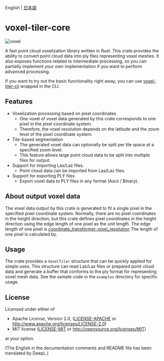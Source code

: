 English | [日本語](README.ja.md)

# voxel-tiler-core

![voxel](https://github.com/azishio/voxel-tiler-core-rs/assets/127939746/2c1402c1-03a1-4c05-af64-daa3ea2976a0)

A fast point cloud voxelization library written in Rust.
This crate provides the ability to convert point cloud data into ply files representing voxel meshes.
It also exposes functions related to intermediate processing, so you can partially implement your own implementation if
you want to perform advanced processing.

If you want to try out the basic functionality right away, you can
use [voxel-tiler-cli](https://crates.io/crates/voxel-tiler-cli) wrapped in the CLI.

## Features

+ Voxelization processing based on pixel coordinates
    + One voxel of voxel data generated by this crate corresponds to one pixel in the pixel coordinate system.
    + Therefore, the voxel resolution depends on the latitude and the zoom level of the pixel coordinate system.
+ Tile-based segmentation
    + The generated voxel data can optionally be split per tile space at a specified zoom level.
    + This feature allows large point cloud data to be split into multiple files for output.
+ Support for importing Las/Laz files.
    + Point cloud data can be imported from Las/Laz files.
+ Support for exporting PLY files
    + Export voxel data to PLY files in any format (Ascii / Binary).

## About output voxel data

The voxel data output by this crate is generated to fit a single pixel in the specified pixel coordinate system.
Normally, there are no pixel coordinates in the height direction, but this crate defines pixel coordinates in the height
direction using the edge length of one pixel as the unit length.
The edge length of one pixel is
[coordinate_transformer::pixel_resolution](https://docs.rs/coordinate-transformer/1.5.0/coordinate_transformer/pixel_ll/fn.pixel_resolution.html)
The length of one pixel is calculated by.

## Usage

The crate provides a `VoxelTiler` structure that can be quickly applied for simple uses. This structure can read Las/Laz
files or prepared point cloud data and generate a buffer that conforms to the ply format for representing voxel mesh
data.
See the sample code in the `examples` directory for specific usage.

## License

Licensed under either of

+ Apache License, Version 2.0, ([LICENSE-APACHE](LICENSE-APACHE) or http://www.apache.org/licenses/LICENSE-2.0)
+ MIT license ([LICENSE-MIT](LICENSE-MIT) or http://opensource.org/licenses/MIT)

at your option.

(The English in the documentation comments and README file has been translated by DeepL.)
